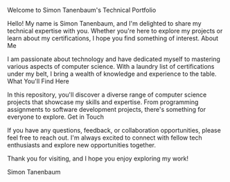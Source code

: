 Welcome to Simon Tanenbaum's Technical Portfolio

Hello! My name is Simon Tanenbaum, and I'm delighted to share my technical expertise with you. Whether you're here to explore my projects or learn about my certifications, I hope you find something of interest.
 About Me

I am passionate about technology and have dedicated myself to mastering various aspects of computer science. With a laundry list of certifications under my belt, I bring a wealth of knowledge and experience to the table.
What You'll Find Here

In this repository, you'll discover a diverse range of computer science projects that showcase my skills and expertise. From programming assignments to software development projects, there's something for everyone to explore.
Get in Touch

If you have any questions, feedback, or collaboration opportunities, please feel free to reach out. I'm always excited to connect with fellow tech enthusiasts and explore new opportunities together.

Thank you for visiting, and I hope you enjoy exploring my work!

Simon Tanenbaum
